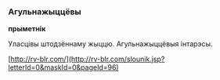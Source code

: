 ### Агульнажыццёвы
**прыметнік**

Уласцівы штодзённаму жыццю. Агульнажыццёвыя інтарэсы.

<a rel="author">[http://rv-blr.com/](http://rv-blr.com/slounik.jsp?letterId=0&maskId=0&pageId=96)</a>
